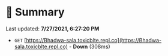 # 📖 Summary
Last updated: **7/27/2021, 6:27:20 PM**

- `GET` [https://Bhadwa-sala.toxicblte.repl.co](https://Bhadwa-sala.toxicblte.repl.co) - **Down** (308ms)
